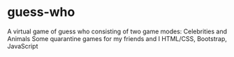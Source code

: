 # guess-who
A virtual game of guess who consisting of two game modes: Celebrities and Animals
Some quarantine games for my friends and I
HTML/CSS, Bootstrap, JavaScript

